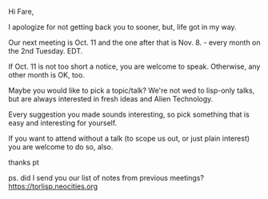 Hi Fare,

I apologize for not getting back you to sooner, but, life got in my way.

Our next meeting is Oct. 11 and the one after that is Nov. 8.  - every month on the 2nd Tuesday.  EDT.

If Oct. 11 is not too short a notice, you are welcome to speak.  Otherwise, any other month is OK, too.

Maybe you would like to pick a topic/talk?  We're not wed to lisp-only talks, but are always interested in fresh ideas and Alien Technology.

Every suggestion you made sounds interesting, so pick something that is easy and interesting for yourself.

If you want to attend without a talk (to scope us out, or just plain interest) you are welcome to do so, also.

thanks
pt

ps. did I send you our list of notes from previous meetings?  https://torlisp.neocities.org